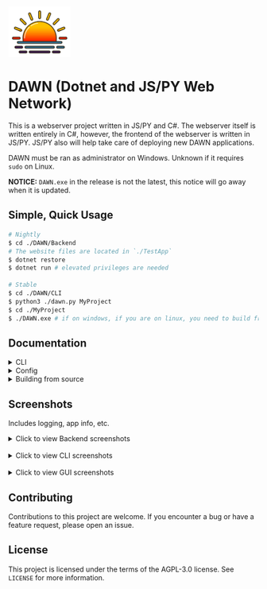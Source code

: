 <img style="width:25%;" src="./Docs/logo.png" />

# DAWN (Dotnet and JS/PY Web Network)

This is a webserver project written in JS/PY and C#. The
webserver itself is written entirely in C#, however, the
frontend of the webserver is written in JS/PY. JS/PY also
will help take care of deploying new DAWN applications.

DAWN must be ran as administrator on Windows.
Unknown if it requires `sudo` on Linux.

**NOTICE:** ``DAWN.exe`` in the release is not the latest, this notice will go away when it is updated.

## Simple, Quick Usage

```sh
# Nightly
$ cd ./DAWN/Backend
# The website files are located in `./TestApp`
$ dotnet restore
$ dotnet run # elevated privileges are needed

# Stable
$ cd ./DAWN/CLI
$ python3 ./dawn.py MyProject
$ cd ./MyProject
$ ./DAWN.exe # if on windows, if you are on linux, you need to build from source in ./DAWN/Backend
```

## Documentation

<details>
<summary>CLI</summary>
<br />

# [DAWN CLI](./Docs/CLI.md)

DAWN utilizes CLI in order to take
instructions from users. You can use
this CLI to build, deploy, and modify
DAWN applicaitons.

```sh
$ cd ./DAWN/CLI
$ ./dawn.py --help
```


# Create

The ``create`` command in DAWN lets you
create a new DAWN application. It takes
one argument which is the name of the project.

```sh
$ cd ./DAWN/CLI
$ ./dawn.py MyProject
# alternatively, for a GUI,
$ cd ./DAWN/Frontend/dawn-gui # (for create)
# you can either install the npm packages (electron, electron-forge/cli) and call npm start
# or unzip the executables in dist/ and run those
```

# Deploy

The ``deploy`` command in DAWN lets you
deploy a DAWN application via docker. It
takes one argument which is the name of
the project.

```sh
$ cd ./DAWN/CLI
$ ./dawn.py deploy MyProj
```

<hr />
</details> 

<details>
<summary>Config</summary>
<br />

# [Config](./Docs/Config.md) 

The config consists of a few key value pairs
that are imported by the webserver. The first
of these is the prefix array. This is an array
of prefixes that the webserver will use when
accepting incoming connections.

```json
{ 
    "Prefixes" : [ "http://localhost:8080/" ]
}
```

The next key value pair in the config is the root
directory value. The root directory is the directory
where your HTML is.

```json
{ 
    "RootDir" : "./TestApp/"
}
```

The last value is the Mappings array. This is to
declare what urls lead to what files.

```json
{
    "Mappings" : [ 
        {
            "request_path" : "/",
            "filename" : "./TestApp/index.html"
        },
        {
            "request_path" : "",
            "filename" : "./TestApp/index.html"
        }
    ]
}
```

The `RootDir` and `Mappings` are automatically tailored to the name of your DAWN project.

<hr />
</details>

<details>
<summary>Building from source</summary>
<br />

# [Building From Source](./Docs/BuildingFromSource.md)

The `Backend/` directory contains all the
files that make DAWN, well... work.

Dotnet 7.0 is required.

#### To test DAWN:
```sh
$ cd ./DAWN/Backend
$ dotnet restore
$ dotnet run
# The test application will run on http://localhost:8080
# The application website files are located at `./TestApp`
```

#### To build from source:
```sh
$ cd ./DAWN/Backend
$ dotnet restore
$ dotnet build
```

<hr />
</details>

## Screenshots
Includes logging, app info, etc.
<details>
<summary>Click to view Backend screenshots</summary>
<br />
<img src="https://media.discordapp.net/attachments/1084018888825634857/1085746833504088075/image.png" />
<br />
<img src="https://cdn.discordapp.com/attachments/1084018888825634857/1085746942086234222/image.png" />
<br />
<img src="https://cdn.discordapp.com/attachments/1084018888825634857/1085747030036598794/image.png" />
<br />
<img style="width:40%;" src="https://cdn.discordapp.com/attachments/1084018888825634857/1085747128518844508/image.png" />
<hr />
</details>

<br />

<details>
<summary>Click to view CLI screenshots</summary>
<br />
<img src="https://media.discordapp.net/attachments/1084018888825634857/1085749149703606273/90a1b735-e266-4747-adeb-6f3a0f79fa1e.png" />
<br />
<img src="https://media.discordapp.net/attachments/1084018888825634857/1085749365773176983/image.png" />
<br />
<img src="https://cdn.discordapp.com/attachments/1084018888825634857/1085749613056757812/image.png" />
<br />
<img style="width:40%;" src="https://cdn.discordapp.com/attachments/1084018888825634857/1085749908188971049/4796e621-ffd3-4aab-be50-998e22373c75.png" />
<hr />
</details>

<br />

<details>
<summary>Click to view GUI screenshots</summary>
<br />
<img src="https://cdn.discordapp.com/attachments/1084018888825634857/1085751805419466832/showcase1.gif" />
<br />
<img src="https://cdn.discordapp.com/attachments/1084018888825634857/1085752580430385202/showcase2.gif" />
<br />
<img src="https://cdn.discordapp.com/attachments/1084018888825634857/1085752877236113498/image.png" />
<hr />
</details>

## Contributing
Contributions to this project are welcome. If you encounter a bug or have a feature request, please open an issue.

## License
This project is licensed under the terms of the AGPL-3.0 license. See ``LICENSE`` for more information.